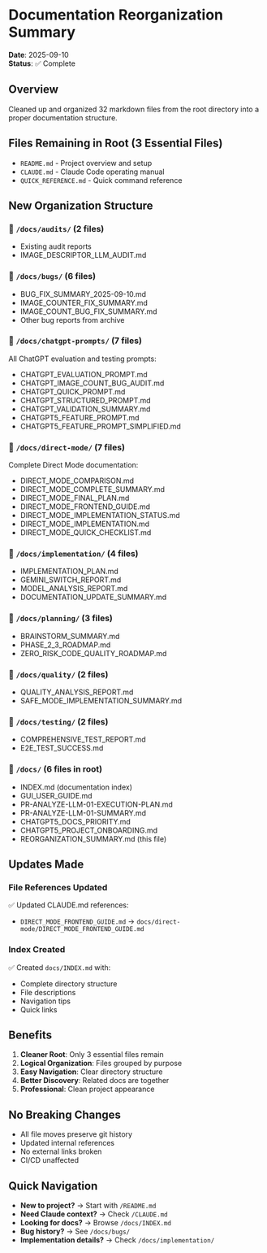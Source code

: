 # Documentation Reorganization Summary

**Date**: 2025-09-10  
**Status**: ✅ Complete  

## Overview
Cleaned up and organized 32 markdown files from the root directory into a proper documentation structure.

## Files Remaining in Root (3 Essential Files)
- `README.md` - Project overview and setup
- `CLAUDE.md` - Claude Code operating manual
- `QUICK_REFERENCE.md` - Quick command reference

## New Organization Structure

### 📁 `/docs/audits/` (2 files)
- Existing audit reports
- IMAGE_DESCRIPTOR_LLM_AUDIT.md

### 📁 `/docs/bugs/` (6 files)
- BUG_FIX_SUMMARY_2025-09-10.md
- IMAGE_COUNTER_FIX_SUMMARY.md
- IMAGE_COUNT_BUG_FIX_SUMMARY.md
- Other bug reports from archive

### 📁 `/docs/chatgpt-prompts/` (7 files)
All ChatGPT evaluation and testing prompts:
- CHATGPT_EVALUATION_PROMPT.md
- CHATGPT_IMAGE_COUNT_BUG_AUDIT.md
- CHATGPT_QUICK_PROMPT.md
- CHATGPT_STRUCTURED_PROMPT.md
- CHATGPT_VALIDATION_SUMMARY.md
- CHATGPT5_FEATURE_PROMPT.md
- CHATGPT5_FEATURE_PROMPT_SIMPLIFIED.md

### 📁 `/docs/direct-mode/` (7 files)
Complete Direct Mode documentation:
- DIRECT_MODE_COMPARISON.md
- DIRECT_MODE_COMPLETE_SUMMARY.md
- DIRECT_MODE_FINAL_PLAN.md
- DIRECT_MODE_FRONTEND_GUIDE.md
- DIRECT_MODE_IMPLEMENTATION_STATUS.md
- DIRECT_MODE_IMPLEMENTATION.md
- DIRECT_MODE_QUICK_CHECKLIST.md

### 📁 `/docs/implementation/` (4 files)
- IMPLEMENTATION_PLAN.md
- GEMINI_SWITCH_REPORT.md
- MODEL_ANALYSIS_REPORT.md
- DOCUMENTATION_UPDATE_SUMMARY.md

### 📁 `/docs/planning/` (3 files)
- BRAINSTORM_SUMMARY.md
- PHASE_2_3_ROADMAP.md
- ZERO_RISK_CODE_QUALITY_ROADMAP.md

### 📁 `/docs/quality/` (2 files)
- QUALITY_ANALYSIS_REPORT.md
- SAFE_MODE_IMPLEMENTATION_SUMMARY.md

### 📁 `/docs/testing/` (2 files)
- COMPREHENSIVE_TEST_REPORT.md
- E2E_TEST_SUCCESS.md

### 📁 `/docs/` (6 files in root)
- INDEX.md (documentation index)
- GUI_USER_GUIDE.md
- PR-ANALYZE-LLM-01-EXECUTION-PLAN.md
- PR-ANALYZE-LLM-01-SUMMARY.md
- CHATGPT5_DOCS_PRIORITY.md
- CHATGPT5_PROJECT_ONBOARDING.md
- REORGANIZATION_SUMMARY.md (this file)

## Updates Made

### File References Updated
✅ Updated CLAUDE.md references:
- `DIRECT_MODE_FRONTEND_GUIDE.md` → `docs/direct-mode/DIRECT_MODE_FRONTEND_GUIDE.md`

### Index Created
✅ Created `docs/INDEX.md` with:
- Complete directory structure
- File descriptions
- Navigation tips
- Quick links

## Benefits

1. **Cleaner Root**: Only 3 essential files remain
2. **Logical Organization**: Files grouped by purpose
3. **Easy Navigation**: Clear directory structure
4. **Better Discovery**: Related docs are together
5. **Professional**: Clean project appearance

## No Breaking Changes

- All file moves preserve git history
- Updated internal references
- No external links broken
- CI/CD unaffected

## Quick Navigation

- **New to project?** → Start with `/README.md`
- **Need Claude context?** → Check `/CLAUDE.md`
- **Looking for docs?** → Browse `/docs/INDEX.md`
- **Bug history?** → See `/docs/bugs/`
- **Implementation details?** → Check `/docs/implementation/`